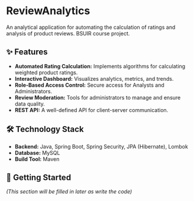 # ReviewAnalytics

An analytical application for automating the calculation of ratings and analysis of product reviews. BSUIR course project.

## ✨ Features

- **Automated Rating Calculation:** Implements algorithms for calculating weighted product ratings.
- **Interactive Dashboard:** Visualizes analytics, metrics, and trends.
- **Role-Based Access Control:** Secure access for Analysts and Administrators.
- **Review Moderation:** Tools for administrators to manage and ensure data quality.
- **REST API:** A well-defined API for client-server communication.

## 🛠️ Technology Stack

- **Backend:** Java, Spring Boot, Spring Security, JPA (Hibernate), Lombok
- **Database:** MySQL
- **Build Tool:** Maven

## 🚀 Getting Started

*(This section will be filled in later as write the code)*
